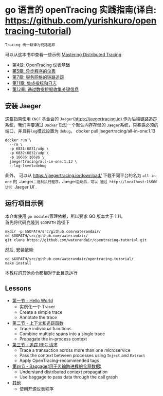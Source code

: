 # go 语言的 openTracing 实践指南(译自: https://github.com/yurishkuro/opentracing-tutorial)
`Tracing 统一翻译为链路追踪`

可以从这本书中查看一些示例 [Mastering Distributed Tracing](https://www.shkuro.com/books/2019-mastering-distributed-tracing/):
* [第4章: OpenTracing 仪表基础](https://github.com/PacktPublishing/Mastering-Distributed-Tracing/tree/master/Chapter04)
* [第5章: 异步程序的仪表](https://github.com/PacktPublishing/Mastering-Distributed-Tracing/tree/master/Chapter05)
* [第7章: 服务网格的链路追踪](https://github.com/PacktPublishing/Mastering-Distributed-Tracing/tree/master/Chapter07)
* [第11章: 集成指标和日志](https://github.com/PacktPublishing/Mastering-Distributed-Tracing/tree/master/Chapter11)
* [第12章: 通过数据挖掘收集关键信息](https://github.com/PacktPublishing/Mastering-Distributed-Tracing/tree/master/Chapter12)


## 安装 Jaeger
这篇指南使用 `CNCF` 基金会的 `Jaeger`(https://jaegertracing.io) 作为后端链路追踪系统，我们需要通过 `Docker` 启动一个默认内存存储的
`Jaeger`系统，只暴露必须的端口，并且将`log`模式设置为 `debug`。
docker pull jaegertracing/all-in-one:1.13
```
docker run \
  --rm \
  -p 6831:6831/udp \
  -p 6832:6832/udp \
  -p 16686:16686 \
  jaegertracing/all-in-one:1.13 \
  --log-level=debug
```
此外， 可以从 https://jaegertracing.io/download/ 下载不同平台的名为 `all-in-one` 的` `Jaeger`二进制执行程序，`Jaeger`启动后，可以
通过 http://localhost:16686 访问 `Jaeger UI`.

## 运行项目示例
本仓库使用 `go modules`管理依赖，所以要求 GO 版本大于 1.11。  
首先将代码克隆到 `$GOPATH` 路径下
```
mkdir -p $GOPATH/src/github.com/waterandair/
cd $GOPATH/src/github.com/waterandair/
git clone https://github.com/waterandair/opentracing-tutorial.git
```

然后, 安装依赖:

```
cd $GOPATH/src/github.com/waterandair/opentracing-tutorial/
make install
```

本教程的其他命令都相对于此目录运行

## Lessons

* [第一节 - Hello World](./lesson01)
  * 实例化一个 Tracer
  * Create a simple trace
  * Annotate the trace
* [第二节 - 上下文和追踪函数](./lesson02)
  * Trace individual functions
  * Combine multiple spans into a single trace
  * Propagate the in-process context
* [第三节 - 追踪 RPC 请求](./lesson03)
  * Trace a transaction across more than one microservice
  * Pass the context between processes using `Inject` and `Extract`
  * Apply OpenTracing-recommended tags
* [第四节 - Baggage(用于传输跨进程的全局数据)](./lesson04)
  * Understand distributed context propagation
  * Use baggage to pass data through the call graph
* [其他](./extracredit)
  * 使用开源仪表程序



